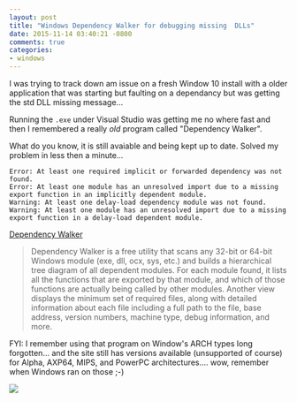 ```yaml
---
layout: post
title: "Windows Dependency Walker for debugging missing  DLLs"
date: 2015-11-14 03:40:21 -0800
comments: true
categories: 
- windows
---
```

I was trying to track down am issue on a fresh Window 10 install with a older application that was starting but faulting on a dependancy but was getting the std DLL missing message...

Running the `.exe` under Visual Studio was getting me no where fast and then I remembered a really *old* program called "Dependency Walker". 

What do you know, it is still avaiable and being kept up to date. Solved my problem in less then a minute...

	Error: At least one required implicit or forwarded dependency was not found.	Error: At least one module has an unresolved import due to a missing export function in an implicitly dependent module.		Warning: At least one delay-load dependency module was not found.	Warning: At least one module has an unresolved import due to a missing export function in a delay-load dependent module.

[Dependency Walker](http://www.dependencywalker.com)

> Dependency Walker is a free utility that scans any 32-bit or 64-bit Windows module (exe, dll, ocx, sys, etc.) and builds a hierarchical tree diagram of all dependent modules. For each module found, it lists all the functions that are exported by that module, and which of those functions are actually being called by other modules. Another view displays the minimum set of required files, along with detailed information about each file including a full path to the file, base address, version numbers, machine type, debug information, and more.


FYI: I remember using that program on Window's ARCH types long forgotten... and the site still has versions available (unsupported of course) for Alpha, AXP64, MIPS, and PowerPC architectures.... wow, remember when Windows ran on those ;-)

![](http://www.dependencywalker.com/snapshot.png)
